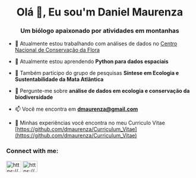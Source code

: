 <h1 align="center">Olá 👋, Eu sou'm Daniel Maurenza</h1>
<h3 align="center">Um biólogo apaixonado por atividades em montanhas</h3>

- 🔭 Atualmente estou trabalhando com análises de dados no [Centro Nacional de Conservação da Flora](https://cncflora.jbrj.gov.br/)

- 🌱 Atualmente estou aprendendo **Python para dados espaciais**

- 👯 Também participo do grupo de pesquisas **Síntese em Ecologia e Sustentabilidade da Mata Atlântica**

- 💬 Pergunte-me sobre **análise de dados em ecologia e conservação da biodiversidade**

- 📫 Você me encontra em **dmaurenza@gmail.com**

- 📄 Minhas experiências você encontra no meu Curriculo Vitae [https://github.com/dmaurenza/Curriculum_Vitae](https://github.com/dmaurenza/Curriculum_Vitae)

<h3 align="left">Connect with me:</h3>
<p align="left">
<a href="https://linkedin.com/in/https://www.linkedin.com/in/daniel-maurenza/" target="blank"><img align="center" src="https://raw.githubusercontent.com/rahuldkjain/github-profile-readme-generator/master/src/images/icons/Social/linked-in-alt.svg" alt="https://www.linkedin.com/in/daniel-maurenza/" height="30" width="40" /></a>
<a href="https://instagram.com/https://www.instagram.com/dmaurenza/" target="blank"><img align="center" src="https://raw.githubusercontent.com/rahuldkjain/github-profile-readme-generator/master/src/images/icons/Social/instagram.svg" alt="https://www.instagram.com/dmaurenza/" height="30" width="40" /></a>
</p>

